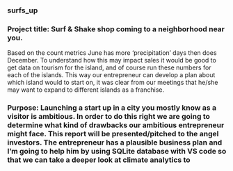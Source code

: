 ### surfs_up
### Project title: Surf & Shake shop coming to a neighborhood near you.

Based on the count metrics June has more ‘precipitation’ days then does December. To understand how this may impact sales it would be good to get data on tourism for the island, and of course run these numbers for each of the islands. This way our entrepreneur can develop a plan about which island would to start on, it was clear from our meetings that he/she may want to expand to different islands as a franchise. 

### Purpose: Launching a start up in a city you mostly know as a visitor is ambitious. In order to do this right we are going to determine what kind of drawbacks our ambitious entrepreneur might face. This report will be presented/pitched to the angel investors. The entrepreneur has a plausible business plan and I’m going to help him by using SQLite database with VS code so that we can take a deeper look at climate analytics to 
